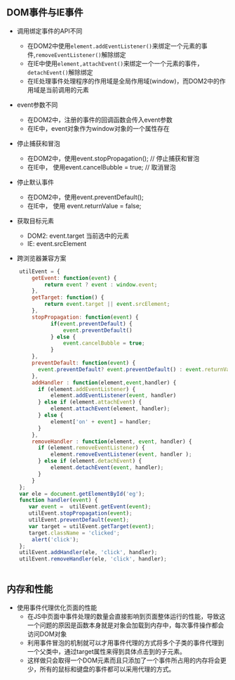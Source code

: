 DOM事件与IE事件
-- 
* 调用绑定事件的API不同
    * 在DOM2中使用`element.addEventListener()`来绑定一个元素的事件,`removeEventListener()`解除绑定
    * 在IE中使用`element,attachEvent()`来绑定一个一个元素的事件，`detachEvent()`解除绑定
    * 在IE处理事件处理程序的作用域是全局作用域(window)，而DOM2中的作用域是当前调用的元素
* event参数不同
    * 在DOM2中，注册的事件的回调函数会传入event参数
    * 在IE中，event对象作为window对象的一个属性存在
* 停止捕获和冒泡
    * 在DOM2中，使用event.stopPropagation(); // 停止捕获和冒泡
    * 在IE中， 使用event.cancelBubble = true;  // 取消冒泡
* 停止默认事件
    * 在DOM2中，使用event.preventDefault();
    * 在IE中， 使用 event.returnValue = false;
    
* 获取目标元素
    * DOM2: event.target 当前选中的元素
    * IE: event.srcElement 
* 跨浏览器兼容方案
```javascript
    utilEvent = {
        getEvent: function(event) {
            return event ? event : window.event;
        },
        getTarget: function() {
            return event.target || event.srcElement;       
        },
        stopPropagation: function(event) {
              if(event.preventDefault) {
                  event.preventDefault()
              } else {
                  event.cancelBubble = true;
              }
        },
        preventDefault: function(event) {
          event.preventDefault? event.preventDefault() : event.returnValue = false;
        }, 
        addHandler : function(element,event,handler) {
          if (element.addEventListener) {
              element.addEventListener(event, handler)
          } else if (element.attachEvent) {
              element.attachEvent(element, handler);
          } else {
              element['on' + event] = handler;
          }
        },
        removeHandler : function(element, event, handler) {
          if (element.removeEventListener) {
              element.removeEventListener(event, handler );
          } else if (element.detachEvent) {
              element.detachEvent(event, handler);
          }
        }
    };
    var ele = document.getElementById('eg');
    function handler(event) {    
       var event =  utilEvent.getEvent(event);
       utilEvent.stopPropagation(event);
       utilEvent.preventDefault(event); 
       var target = utilEvent.getTarget(event);
       target.className = 'clicked';
        alert('click');      
    };
    utilEvent.addHandler(ele, 'click', handler);
    utilEvent.removeHandler(ele, 'click', handler);
    
```

内存和性能
--
* 使用事件代理优化页面的性能
    * 在JS中页面中事件处理的数量会直接影响到页面整体运行的性能，导致这一个问题的原因是函数本身就是对象会加载到内存中，每次事件操作都会访问DOM对象
    * 利用事件冒泡的机制就可以才用事件代理的方式将多个子类的事件代理到一个父类中，通过target属性来得到具体点击到的子元素。 
    * 这样做只会取得一个DOM元素而且只添加了一个事件所占用的内存将会更少，所有的鼠标和键盘的事件都可以采用代理的方式。
    